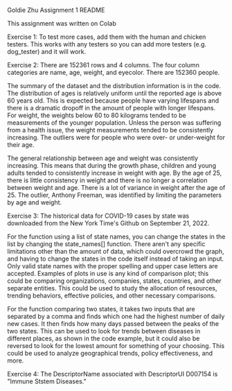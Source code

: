 Goldie Zhu
Assignment 1 README

This assignment was written on Colab

Exercise 1:
To test more cases, add them with the human and chicken testers. This works with any testers so you can add more testers (e.g. dog_tester) and it will work.

Exercise 2:
There are 152361 rows and 4 columns. The four column categories are name, age, weight, and eyecolor. There are 152360 people.

The summary of the dataset and the distribution information is in the code. The distribution of ages is relatively uniform until the reported age is above 60 years old. This is expected because people have varying lifespans and there is a dramatic dropoff in the amount of people with longer lifespans. For weight, the weights below 60 to 80 kilograms tended to be measurements of the younger population. Unless the person was suffering from a health issue, the weight measurements tended to be consistently increasing. The outliers were for people who were over- or under-weight for their age.

The general relationship between age and weight was consistently increasing. This means that during the growth phase, children and young adults tended to consistently increase in weight with age. By the age of 25, there is little consistency in weight and there is no longer a correlation between weight and age. There is a lot of variance in weight after the age of 25. The outlier, Anthony Freeman, was identified by limiting the parameters by age and weight. 

Exercise 3:
The historical data for COVID-19 cases by state was downloaded from the New York Time's Github on September 21, 2022.

For the function using a list of state names, you can change the states in the list by changing the state_names[] function. There aren't any specific limitations other than the amount of data, which could overcrowd the graph, and having to change the states in the code itself instead of taking an input. Only valid state names with the proper spelling and upper case letters are accepted. Examples of plots in use is any kind of comparison plot; this could be comparing organizations, companies, states, countries, and other separate entities. This could be used to study the allocation of resources, trending behaviors, effective policies, and other necessary comparisons.

For the function comparing two states, it takes two inputs that are separated by a comma and finds which one had the highest number of daily new cases. It then finds how many days passed between the peaks of the two states. This can be used to look for trends between diseases in different places, as shown in the code example, but it could also be reversed to look for the lowest amount for something of your choosing. This could be used to analyze geographical trends, policy effectiveness, and more.

Exercise 4:
The DescriptorName associated with DescriptorUI D007154 is "Immune Ststem Diseases."


